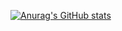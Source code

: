 [![Anurag's GitHub stats](https://github-readme-stats.vercel.app/api?username=minminlittleshrimp&count_private=true&show_icons=true&theme=chartreuse-dark)](https://github.com/anuraghazra/github-readme-stats)
